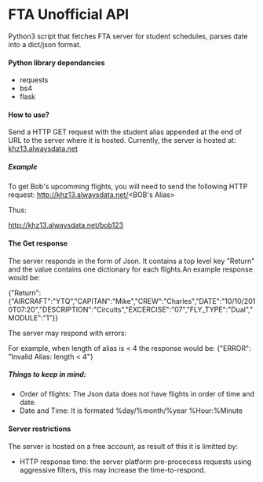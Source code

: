 # FTA Unofficial API
Python3 script that fetches FTA server for student schedules, parses date into a dict/json format. 

#### Python library dependancies
+ requests
+ bs4
+ flask

#### How to use?
Send a HTTP GET request with the student alias appended at the end of URL to the server where it is hosted. Currently, the server is hosted at:
<a target="_blank" href="http://khz13.alwaysdata.net">khz13.alwaysdata.net</a>

##### Example
To get Bob's upcomming flights, you will need to send the following HTTP request:
http://khz13.alwaysdata.net/<BOB's Alias>

Thus:

http://khz13.alwaysdata.net/bob123

#### The Get response
The server responds in the form of Json. It contains a top level key "Return" and the value contains one dictionary for each flights.An example response would be:

{"Return":{"AIRCRAFT":"YTQ","CAPITAN":"Mike","CREW":"Charles","DATE":"10/10/2010T07:20","DESCRIPTION":"Circuits","EXCERCISE":"07","FLY_TYPE":"Dual","MODULE":"1"}}

The server may respond with errors:

For example, when length of alias is < 4 the response would be:
{"ERROR": "Invalid Alias: length < 4"}


##### Things to keep in mind:
+ Order of flights: The Json data does not have flights in order of time and date.
+ Date and Time: It is formated %day/%month/%year %Hour:%Minute


#### Server restrictions
The server is hosted on a free account, as result of this it is limitted by:
+ HTTP response time: the server platform pre-procecess requests using aggressive filters, this may increase the time-to-respond.





